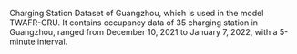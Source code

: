 Charging Station Dataset of Guangzhou, which is used in the model TWAFR-GRU.
It contains occupancy data of 35 charging station in Guangzhou, ranged from December 10, 2021 to January 7, 2022, with a 5-minute interval.
